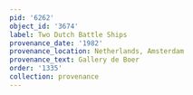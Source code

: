 ```yaml
---
pid: '6262'
object_id: '3674'
label: Two Dutch Battle Ships
provenance_date: '1982'
provenance_location: Netherlands, Amsterdam
provenance_text: Gallery de Boer
order: '1335'
collection: provenance
---
```

